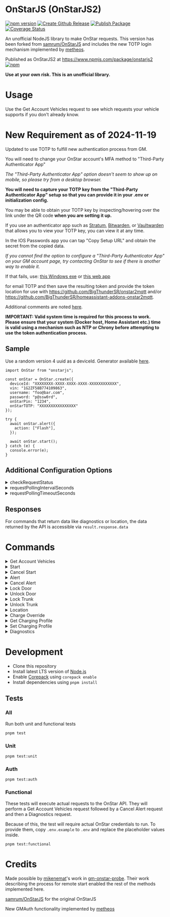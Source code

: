 # OnStarJS (OnStarJS2)

[![npm version](https://badge.fury.io/js/onstarjs2.svg?icon=si%3Anpm)](https://badge.fury.io/js/onstarjs2?icon=si%3Anpm)
[![Create Github Release](https://github.com/BigThunderSR/OnStarJS/actions/workflows/release.yml/badge.svg)](https://github.com/BigThunderSR/OnStarJS/actions/workflows/release.yml)
[![Publish Package](https://github.com/BigThunderSR/OnStarJS/actions/workflows/publish.yml/badge.svg)](https://github.com/BigThunderSR/OnStarJS/actions/workflows/publish.yml)
[![Coverage Status](https://coveralls.io/repos/github/BigThunderSR/OnStarJS/badge.svg?branch=master)](https://coveralls.io/github/BigThunderSR/OnStarJS?branch=master&kill_cache=1)


<!-- [![Build Status](https://github.com/BigThunderSR/OnStarJS/workflows/build/badge.svg)](https://github.com/BigThunderSR/OnStarJS/actions?query=workflow%3Abuild) -->

An unofficial NodeJS library to make OnStar requests. This version has been forked from [samrum/OnStarJS](https://github.com/samrum/OnStarJS) and includes the new TOTP login mechanism implemented by [metheos](https://github.com/metheos/).

Published as OnStarJS2 at https://www.npmjs.com/package/onstarjs2 [![npm](https://img.shields.io/npm/v/onstarjs2.svg?color=green)](https://www.npmjs.com/package/onstarjs2)

**Use at your own risk. This is an unofficial library.**

# Usage

Use the Get Account Vehicles request to see which requests your vehicle supports if you don't already know.

# New Requirement as of 2024-11-19

Updated to use TOTP to fulfill new authentication process from GM.

You will need to change your OnStar account's MFA method to "Third-Party Authenticator App"

_The "Third-Party Authenticator App" option doesn't seem to show up on mobile, so please try from a desktop browser._

**You will need to capture your TOTP key from the "Third-Party Authenticator App" setup so that you can provide it in your .env or initialization config.**

You may be able to obtain your TOTP key by inspecting/hovering over the link under the QR code **when you are setting it up.**

If you use an authenticator app such as [Stratum](https://stratumauth.com/), [Bitwarden](https://bitwarden.com/), or [Vaultwarden](https://github.com/dani-garcia/vaultwarden) that allows you to view your TOTP key, you can view it at any time.

In the IOS Passwords app you can tap "Copy Setup URL" and obtain the secret from the copied data.

_If you cannot find the option to configure a "Third-Party Authenticator App" on your GM account page, try contacting OnStar to see if there is another way to enable it._

If that fails, use:
[this Windows exe](https://github.com/metheos/node-oauth2-gm/releases) or [this web app](https://github.com/joelvandal/onstar-token-gen?tab=readme-ov-file)

for email TOTP and then save the resulting token and provide the token location for use with https://github.com/BigThunderSR/onstar2mqtt and/or https://github.com/BigThunderSR/homeassistant-addons-onstar2mqtt.

Additional comments are noted [here](https://github.com/samrum/OnStarJS/issues/233#issuecomment-2499264436).

**IMPORTANT: Valid system time is required for this process to work. Please ensure that your system (Docker host, Home Assistant etc.) time is valid using a mechanism such as NTP or Chrony before attempting to use the token authentication process.**

## Sample

Use a random version 4 uuid as a deviceId. Generator available [here](https://www.uuidgenerator.net/version4).

```
import OnStar from "onstarjs";

const onStar = OnStar.create({
  deviceId: "XXXXXXXX-XXXX-XXXX-XXXX-XXXXXXXXXXXX",
  vin: "1G2ZF58B774109863",
  username: "foo@bar.com",
  password: "p@ssw0rd",
  onStarPin: "1234",
  onStarTOTP: "XXXXXXXXXXXXXXXX"
});

try {
  await onStar.alert({
    action: ["Flash"],
  });

  await onStar.start();
} catch (e) {
  console.error(e);
}
```

## Additional Configuration Options

<details>
<summary>checkRequestStatus</summary>

Default Value: true

When false, requests resolve when the API returns an 'In Progress' response. For requests that return data, this option is ignored.

This is useful because, with the usual request polling to wait for a "Complete" response from the API, requests will take much longer to resolve.

</details>
<details>
<summary>requestPollingIntervalSeconds</summary>

Default Value: 6

When `checkRequestStatus` is true, this is how often status check requests will be made (in seconds)

</details>
<details>
<summary>requestPollingTimeoutSeconds</summary>

Default Value: 90

When `checkRequestStatus` is true, this is how long a request will make subsequent status check requests before timing out (in seconds)

</details>

## Responses

For commands that return data like diagnostics or location, the data returned by the API is accessible via `result.response.data`

# Commands

<details>
<summary>Get Account Vehicles</summary>

    onStar.getAccountVehicles();

</details>

<details>
<summary>Start</summary>

    onStar.start();

</details>

<details>
<summary>Cancel Start</summary>

    onStar.cancelStart();

</details>

<details>
<summary>Alert</summary>

    onStar.alert([options]);

| Option   | Default                    | Valid Values               |
| -------- | -------------------------- | -------------------------- |
| action   | ["Flash", "Honk"]          | ["Flash", "Honk"]          |
| delay    | 0                          | Any integer (minutes)      |
| duration | 1                          | Any integer (minutes)      |
| override | ["DoorOpen", "IgnitionOn"] | ["DoorOpen", "IgnitionOn"] |

</details>

<details>
<summary>Cancel Alert</summary>

    onStar.cancelAlert();

</details>

<details>
<summary>Lock Door</summary>

    onStar.lockDoor([options]);

| Option | Default | Valid Values          |
| ------ | ------- | --------------------- |
| delay  | 0       | Any integer (minutes) |

</details>

<details>
<summary>Unlock Door</summary>

    onStar.unlockDoor([options]);

| Option | Default | Valid Values          |
| ------ | ------- | --------------------- |
| delay  | 0       | Any integer (minutes) |

</details>

<details>
<summary>Lock Trunk</summary>

Locks the trunk but doesn't automatically close it.

    onStar.lockTrunk([options]);

| Option | Default | Valid Values          |
| ------ | ------- | --------------------- |
| delay  | 0       | Any integer (minutes) |

</details>

<details>
<summary>Unlock Trunk</summary>

Unlocks the trunk but doesn't automatically open it. All doors remain locked.

    onStar.unlockTrunk([options]);

| Option | Default | Valid Values          |
| ------ | ------- | --------------------- |
| delay  | 0       | Any integer (minutes) |

</details>

<details>
<summary>Location</summary>

Returns the location of the vehicle

    onStar.location();

Example Response

    { location: { lat: '50', long: '-75' } }

</details>

<details>
<summary>Charge Override</summary>

    onStar.chargeOverride([options]);

| Option | Default      | Valid Values                    |
| ------ | ------------ | ------------------------------- |
| mode   | "CHARGE_NOW" | "CHARGE_NOW", "CANCEL_OVERRIDE" |

</details>

<details>
<summary>Get Charging Profile</summary>

    onStar.getChargingProfile();

</details>

<details>
<summary>Set Charging Profile</summary>

    onStar.setChargingProfile([options]);

| Option     | Default     | Valid Values                                                                             |
| ---------- | ----------- | ---------------------------------------------------------------------------------------- |
| chargeMode | "IMMEDIATE" | "DEFAULT_IMMEDIATE", "IMMEDIATE", "DEPARTURE_BASED", "RATE_BASED", "PHEV_AFTER_MIDNIGHT" |
| rateType   | "MIDPEAK"   | "OFFPEAK", "MIDPEAK", "PEAK"                                                             |

</details>

<details>
<summary>Diagnostics</summary>

    onStar.diagnostics([options]);

| Option         | Default                                                                        | Valid Values                                                                                                                                                                                                                                                                                                                                                                                                                                                                                                                                           |
| -------------- | ------------------------------------------------------------------------------ | ------------------------------------------------------------------------------------------------------------------------------------------------------------------------------------------------------------------------------------------------------------------------------------------------------------------------------------------------------------------------------------------------------------------------------------------------------------------------------------------------------------------------------------------------------ |
| diagnosticItem | ["ODOMETER", "TIRE PRESSURE", "AMBIENT AIR TEMPERATURE", "LAST TRIP DISTANCE"] | ["ENGINE COOLANT TEMP", "ENGINE RPM", "LAST TRIP FUEL ECONOMY", "EV ESTIMATED CHARGE END", "EV BATTERY LEVEL", "OIL LIFE", "EV PLUG VOLTAGE", "LIFETIME FUEL ECON", "HOTSPOT CONFIG", "LIFETIME FUEL USED", "ODOMETER", "HOTSPOT STATUS", "LIFETIME EV ODOMETER", "EV PLUG STATE", "EV CHARGE STATE", "TIRE PRESSURE", "AMBIENT AIR TEMPERATURE", "LAST TRIP DISTANCE", "INTERM VOLT BATT VOLT", "GET COMMUTE SCHEDULE", "GET CHARGE MODE", "EV SCHEDULED CHARGE START", "FUEL TANK INFO", "HANDS FREE CALLING", "ENERGY EFFICIENCY", "VEHICLE RANGE"] |

</details>

# Development

- Clone this repository
- Install latest LTS version of [Node.js](https://nodejs.org/en/)
- Enable [Corepack](https://github.com/nodejs/corepack) using `corepack enable`
- Install dependencies using `pnpm install`

## Tests

### All

Run both unit and functional tests

    pnpm test

### Unit

    pnpm test:unit

### Auth

    pnpm test:auth

### Functional

These tests will execute actual requests to the OnStar API. They will perform a Get Account Vehicles request followed by a Cancel Alert request and then a Diagnostics request.

Because of this, the test will require actual OnStar credentials to run. To provide them, copy `.env.example` to `.env` and replace the placeholder values inside.

    pnpm test:functional

# Credits

Made possible by [mikenemat](https://github.com/mikenemat/)'s work in [gm-onstar-probe](https://github.com/mikenemat/gm-onstar-probe). Their work describing the process for remote start enabled the rest of the methods implemented here.

[samrum/OnStarJS](https://github.com/samrum/OnStarJS) for the original OnStarJS

New GMAuth functionality implemented by [metheos](https://github.com/metheos/)
